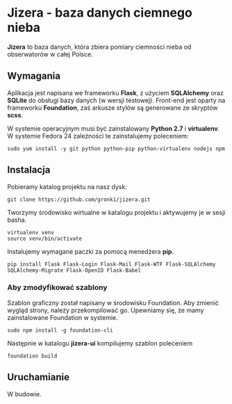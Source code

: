 # Jizera - baza danych ciemnego nieba

**Jizera** to baza danych, która zbiera pomiary ciemności nieba
od obserwatorów w całej Polsce.

## Wymagania

Aplikacja jest napisana we frameworku **Flask**, z użyciem **SQLAlchemy** oraz **SQLite** do obsługi bazy danych (w wersji testowej). Front-end jest oparty na frameworku **Foundation**, zaś arkusze stylów są generowane ze skryptów **scss**.

W systemie operacyjnym
musi być zainstalowany **Python 2.7** i **virtualenv**. W systemie Fedora 24 zależności te zainstalujemy poleceniem:
```
sudo yum install -y git python python-pip python-virtualenv nodejs npm
```

## Instalacja

Pobieramy katalog projektu na nasz dysk:

```
git clone https://github.com/gronki/jizera.git
```

Tworzymy środowisko wirtualne w katalogu projektu i aktywujemy je
w sesji basha.
```
virtualenv venv
source venv/bin/activate
```
Instalujemy wymagane paczki za pomocą menedżera **pip**.
```
pip install Flask Flask-Login Flask-Mail Flask-WTF Flask-SQLAlchemy SQLAlchemy-Migrate Flask-OpenID Flask-Babel
```

### Aby zmodyfikować szablony

Szablon graficzny został napisany w środowisku Foundation. Aby zmienić wygląd strony,
należy przekompilować go. Upewniamy się, że mamy zainstalowane Foundation w systemie.
```
sudo npm install -g foundation-cli
```
Następnie w katalogu **jizera-ui** kompilujemy szablon poleceniem
```
foundation build
```

## Uruchamianie

W budowie.
